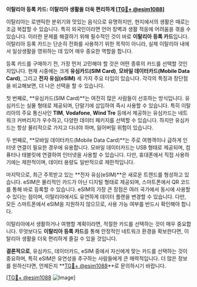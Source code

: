 **이탈리아 등록 카드: 이탈리아 생활을 더욱 편리하게 [[TG💪+ @esim1088](https://t.me/s/esim1088)]**

이탈리아는 로맨틱한 분위기와 맛있는 음식으로 유명하지만, 현지에서의 생활은 때로는 조금 복잡할 수 있습니다. 특히 외국인이라면 언어 장벽과 생활 적응에 어려움을 겪을 수 있습니다. 이러한 문제를 해결하기 위해 필수적인 것이 바로 **이탈리아 등록 카드**입니다. 이탈리아 등록 카드는 단순히 전화를 사용하기 위한 목적이 아니라, 실제 이탈리아 내에서 일상생활을 영위하는 데 있어 매우 중요한 역할을 합니다.

등록 카드를 구매하기 전, 가장 먼저 고민해야 할 것은 어떤 종류의 카드를 선택할 것인지입니다. 현재 시중에는 크게 **유심카드(SIM Card)**, **모바일 데이터카드(Mobile Data Card)**, 그리고 **전자 유심(eSIM)** 세 가지 주요 타입이 있습니다. 각각의 특징과 장단점을 비교해보면, 더 나은 선택을 할 수 있습니다.

첫 번째로, **유심카드(SIM Card)**는 여전히 많은 사람들이 선호하는 방식입니다. 유심카드는 실물 형태로 제공되며, 단말기에 삽입하여 즉시 사용할 수 있습니다. 특히 이탈리아의 주요 통신사인 **TIM**, **Vodafone**, **Wind Tre** 등에서 제공하는 유심카드는 네트워크 커버리지가 우수하고, 다양한 데이터 패키지를 선택할 수 있습니다. 하지만 유심카드는 항상 물리적으로 가지고 다녀야 하며, 잃어버릴 위험이 있습니다.

두 번째로, **모바일 데이터카드(Mobile Data Card)**는 주로 여행객이나 급하게 인터넷 연결이 필요한 경우에 유용합니다. 모바일 데이터카드는 USB 형태로 제공되며, 컴퓨터나 태블릿에 연결하여 인터넷을 사용할 수 있습니다. 다만, 휴대폰에서 직접 사용하기에는 제한적이며, 데이터 용량도 일반적으로 제한적입니다.

마지막으로, 최근 주목받고 있는 **전자 유심(eSIM)**은 새로운 트렌드를 형성하고 있습니다. eSIM은 물리적인 카드가 아닌 디지털 형태로 제공되며, 스마트폰에서 QR 코드를 통해 바로 등록할 수 있습니다. eSIM의 가장 큰 장점은 여러 국가에서 동시에 사용할 수 있다는 점이며, 이탈리아에서도 유연하게 데이터 플랜을 변경할 수 있습니다. 다만, 모든 스마트폰에서 eSIM을 지원하지 않으므로, 사용 가능 여부를 반드시 확인해야 합니다.

이탈리아에서 생활하거나 여행할 계획이라면, 적절한 카드를 선택하는 것이 매우 중요합니다. 무엇보다도 **이탈리아 등록 카드**를 통해 안정적인 네트워크 환경을 확보한다면, 이탈리아 생활을 더욱 편리하게 즐길 수 있을 것입니다.

**결론적으로**, 유심카드, 데이터카드, eSIM 중에서 자신에게 맞는 카드를 선택하는 것이 중요하며, 특히 eSIM은 유연성을 추구하는 사람들에게 큰 매력적입니다. 더 많은 정보를 원하신다면, 언제든지 **[TG💪+ @esim1088](https://t.me/s/esim1088)**로 문의하시기 바랍니다.

[[TG💪+ @esim1088](https://t.me/s/esim1088) ![Image](https://i.postimg.cc/Y0z9fWf4/image.png)]